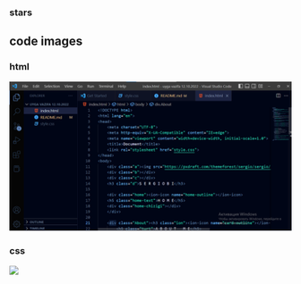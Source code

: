### stars

## code images


### html

<img src="/img/img.png"></img>

### css

<img src="/img/img2.pnj"></img>